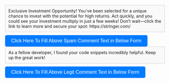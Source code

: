 <div id="copyBox1" style="border: 1px solid #ccc; padding: 10px; width: 100%; height: auto; background-color: #f9f9f9; margin-bottom: 10px;">
Exclusive Investment Opportunity!
You’ve been selected for a unique chance to invest with the potential for high returns. Act quickly, and you could see your investment multiply in just a few weeks!
Don’t wait—click the link to learn more and secure your spot: https://stringer.com/
</div>
<button onclick="copyText1()" style="display: inline-block; padding: 10px 20px; font-size: 16px; color: #fff; background-color: #007bff; border: none; border-radius: 5px; cursor: pointer;">Click Here To Fill Above Spam Comment Text in Below Form</button>
<div id="copyBox2" style="border: 1px solid #ccc; padding: 10px; width: 100%; height: auto; background-color: #f9f9f9; margin-bottom: 10px;">
As a fellow developer, I found your code snippets incredibly helpful. Keep up the great work!
</div>
<button onclick="copyText2()" style="display: inline-block; padding: 10px 20px; font-size: 16px; color: #fff; background-color: #007bff; border: none; border-radius: 5px; cursor: pointer;">Click Here To Fill Above Legit Comment Text in Below Form</button>
<script>
function copyText1() {
var copyBox = document.getElementById('copyBox1');
var copiedText = copyBox.innerText;
var tempTextArea = document.createElement('textarea');
tempTextArea.value = copiedText;
document.body.appendChild(tempTextArea);
tempTextArea.select();
document.execCommand('copy');
document.body.removeChild(tempTextArea);
alert('The comment form below is already filled with a spam comment. To test whether promotional spam comments are blocked after installing the Anti-Spam Bee plugin, please submit the form. Our free SecureForm 7 plugin automatically prevents such comments from being posted immediately, eliminating the need for manual review by the site owner. SecureForm7 is powered by advanced AI technology from OpenAI.');
var commentTextarea = document.querySelector(".comment-form-comment textarea#comment");
if (commentTextarea) {commentTextarea.value = copiedText;}
window.scrollTo({
top: document.body.scrollHeight,
behavior: 'smooth'
});
}
function copyText2() {
var copyBox = document.getElementById('copyBox2');
var copiedText = copyBox.innerText;
var tempTextArea = document.createElement('textarea');
tempTextArea.value = copiedText;
document.body.appendChild(tempTextArea);
tempTextArea.select();
document.execCommand('copy');
document.body.removeChild(tempTextArea);
alert('The comment form below is already filled with a legitimate comment. Ideally, such comments should not be blocked or quarantined after installing any anti-spam plugin like Anti-Spam Bee. Please submit the form to test this. Our free SecureForm 7 plugin ensures that legitimate comments like this one are never blocked, removing the need for manual review by the site owner. SecureForm 7 is powered by advanced AI technology from OpenAI.');
var commentTextarea = document.querySelector(".comment-form-comment textarea#comment");
if (commentTextarea) {commentTextarea.value = copiedText;
}
window.scrollTo({
top: document.body.scrollHeight,
behavior: 'smooth'
});
}
window.onload = function() {
var spacers = document.querySelectorAll('.wp-block-spacer');
spacers.forEach(function(spacer) {
spacer.style.height = '0';
});
var separators = document.querySelectorAll('.wp-block-separator');
separators.forEach(function(separator) {
separator.style.marginBottom = '0';
});
var headings = document.querySelectorAll('.wp-block-comments .wp-block-heading');
headings.forEach(function(heading) {
heading.style.marginTop = '0';
});
var replyTitles = document.querySelectorAll('.comment-respond .comment-reply-title');
replyTitles.forEach(function(replyTitle) {
replyTitle.style.marginTop = '0';
});
var navWpblock = document.querySelectorAll('nav.wp-block-group');
navWpblock.forEach(function(nav) {
nav.style.margin = '0';
nav.style.padding = '0';
});
};
</script>
